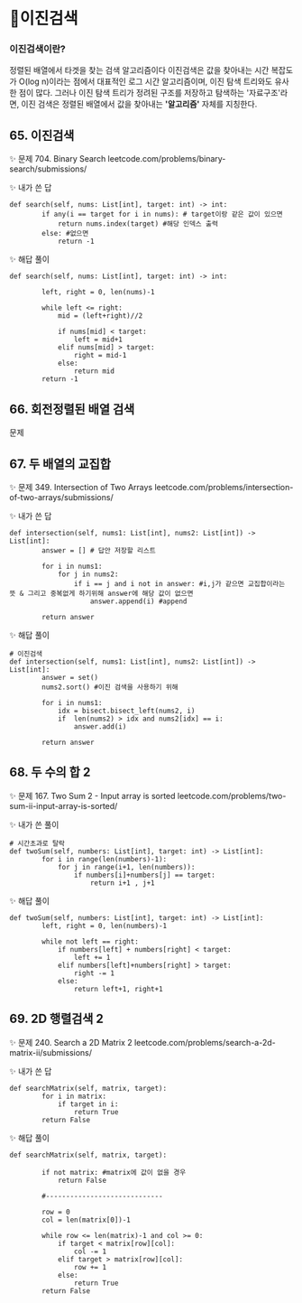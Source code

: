 # 📌이진검색

### 이진검색이란?
정렬된 배열에서 타겟을 찾는 검색 알고리즘이다
이진검색은 값을 찾아내는 시간 복잡도가 O(log n)이라는 점에서 대표적인 로그 시간 알고리즘이며, 이진 탐색 트리와도 유사한 점이 많다.
그러나 이진 탐색 트리가 정려된 구조를 저장하고 탐색하는 '자료구조'라면, 이진 검색은 정렬된 배열에서 값을 찾아내는 <b>'알고리즘'</b> 자체를 지칭한다.

## 65. 이진검색
✨ 문제
704. Binary Search
leetcode.com/problems/binary-search/submissions/

✨ 내가 쓴 답
```
def search(self, nums: List[int], target: int) -> int:
        if any(i == target for i in nums): # target이랑 같은 값이 있으면
            return nums.index(target) #해당 인덱스 출력
        else: #없으면
            return -1
```

✨ 해답 풀이
```
def search(self, nums: List[int], target: int) -> int:
        
        left, right = 0, len(nums)-1
        
        while left <= right:
            mid = (left+right)//2
            
            if nums[mid] < target:
                left = mid+1
            elif nums[mid] > target:
                right = mid-1
            else:
                return mid
        return -1
```

## 66. 회전정렬된 배열 검색
문제 

## 67. 두 배열의 교집합
✨ 문제
349. Intersection of Two Arrays
leetcode.com/problems/intersection-of-two-arrays/submissions/

✨ 내가 쓴 답
```
def intersection(self, nums1: List[int], nums2: List[int]) -> List[int]:
        answer = [] # 답안 저장할 리스트
        
        for i in nums1:
            for j in nums2:
                if i == j and i not in answer: #i,j가 같으면 교집합이라는 뜻 & 그리고 중복없게 하기위해 answer에 해당 값이 없으면
                    answer.append(i) #append
        
        return answer
```
✨ 해답 풀이
```
# 이진검색
def intersection(self, nums1: List[int], nums2: List[int]) -> List[int]:
        answer = set()
        nums2.sort() #이진 검색을 사용하기 위해
        
        for i in nums1:
            idx = bisect.bisect_left(nums2, i)
            if  len(nums2) > idx and nums2[idx] == i:
                answer.add(i)
                
        return answer
```

## 68. 두 수의 합 2
✨ 문제
167. Two Sum 2 - Input array is sorted
leetcode.com/problems/two-sum-ii-input-array-is-sorted/

✨ 내가 쓴 풀이
```
# 시간초과로 탈락
def twoSum(self, numbers: List[int], target: int) -> List[int]:
        for i in range(len(numbers)-1):
            for j in range(i+1, len(numbers)):
                if numbers[i]+numbers[j] == target:
                    return i+1 , j+1 
```
✨ 해답 풀이
```
def twoSum(self, numbers: List[int], target: int) -> List[int]:
        left, right = 0, len(numbers)-1
        
        while not left == right:
            if numbers[left] + numbers[right] < target:
                left += 1
            elif numbers[left]+numbers[right] > target:
                right -= 1
            else:
                return left+1, right+1
```

## 69. 2D 행렬검색 2
✨ 문제
240. Search a 2D Matrix 2
leetcode.com/problems/search-a-2d-matrix-ii/submissions/

✨ 내가 쓴 답
```
def searchMatrix(self, matrix, target):
        for i in matrix:
            if target in i:
                return True
        return False
```

✨ 해답 풀이
```
def searchMatrix(self, matrix, target):

        if not matrix: #matrix에 값이 없을 경우
            return False
        
        #-----------------------------
        
        row = 0
        col = len(matrix[0])-1
        
        while row <= len(matrix)-1 and col >= 0:    
            if target < matrix[row][col]:
                col -= 1
            elif target > matrix[row][col]:
                row += 1
            else:
                return True
        return False
```


